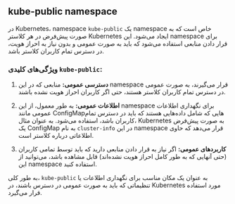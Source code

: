 ## kube-public namespace

در Kubernetes، namespace `kube-public` یک namespace خاص است که به صورت پیش‌فرض در هر کلاستر Kubernetes ایجاد می‌شود. این namespace برای قرار دادن منابعی استفاده می‌شود که باید به صورت عمومی و بدون نیاز به احراز هویت، در دسترس تمام کاربران کلاستر باشد.  

### ویژگی‌های کلیدی `kube-public`:

1. **دسترسی عمومی:** منابعی که در این namespace قرار می‌گیرند، به صورت عمومی در دسترس تمام کاربران کلاستر هستند، حتی اگر کاربران احراز هویت نشده باشند.
  
2. **اطلاعات عمومی:** به طور معمول، از این namespace برای نگهداری اطلاعات عمومی مانند ConfigMapهایی که شامل داده‌هایی هستند که باید در دسترس تمام کاربران باشد، استفاده می‌شود. به عنوان مثال، Kubernetes به صورت پیش‌فرض یک ConfigMap به نام `cluster-info` در این namespace قرار می‌دهد که حاوی اطلاعاتی درباره کلاستر است.

3. **کاربردهای عمومی:** اگر نیاز به قرار دادن منابعی دارید که باید توسط تمامی کاربران (حتی آنهایی که به طور کامل احراز هویت نشده‌اند) قابل مشاهده باشد، می‌توانید از این namespace استفاده کنید.

به طور کلی، `kube-public` به عنوان یک مکان مناسب برای نگهداری اطلاعات یا تنظیماتی که باید به صورت عمومی در دسترس باشند، در Kubernetes مورد استفاده قرار می‌گیرد.
